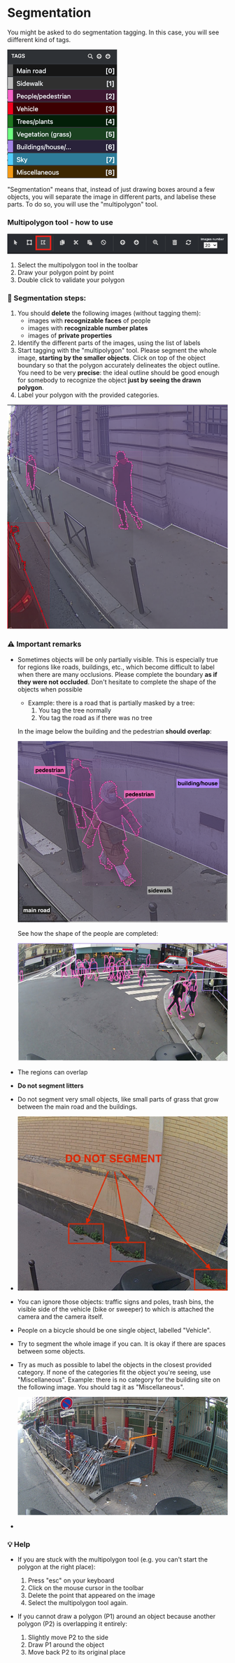 # Segmentation

You might be asked to do segmentation tagging. In this case, you will see diifferent kind of tags.

![Tags](images/segmentation_tags.png)

"Segmentation" means that, instead of just drawing boxes around a few objects, you will separate the image in different parts, and labelise these parts. To do so, you will use the "multipolygon" tool.

###  Multipolygon tool - how to use

![Multipolygon](images/multipolygon.png)

1. Select the multipolygon tool in the toolbar
2. Draw your polygon point by point
3. Double click to validate your polygon

### :page_facing_up: Segmentation steps:

1. You should **delete** the following images (without tagging them):
   - images with **recognizable faces** of people
   - images with **recognizable number plates**
   - images of **private properties**
2. Identify the different parts of the images, using the list of labels
3. Start tagging with the "multipolygon" tool. Please segment the whole image, **starting by the smaller objects**. Click on top of the object boundary so that the polygon accurately delineates the object outline.
   You need to be very **precise**: the ideal outline should be good enough for somebody to recognize the object **just by seeing the drawn polygon**.
4. Label your polygon with the provided categories.

![Multipolygon](images/segmentation3.png)

### :warning: Important remarks

- Sometimes objects will be only partially visible. This is especially true for regions like roads, buildings, etc., which become difficult to label when there are many occlusions. Please complete the boundary **as if they were not occluded**. Don't hesitate to complete the shape of the objects when possible

  - Example: there is a road that is partially masked by a tree:
    1. You tag the tree normally
    2. You tag the road as if there was no tree

  In the image below the building and the pedestrian **should overlap**:

  ![segmetation-overlapping](images/segmentation2_labels.png)

  See how the shape of the people are completed:

  ![people_overlapping](images/people2.jpeg)

- The regions can overlap

- **Do not segment litters**

- Do not segment very small objects, like small parts of grass that grow between the main road and the buildings.

- ![small-grass](images/small_grass.jpeg)

- You can ignore those objects: traffic signs and poles, trash bins, the visible side of the vehicle (bike or sweeper) to which is attached the camera and the camera itself.

- People on a bicycle should be one single object, labelled "Vehicle".

- Try to segment the whole image if you can. It is okay if there are spaces between some objects.

- Try as much as possible to label the objects in the closest provided category. If none of the categories fit the object you're seeing, use "Miscellaneous".
  Example: there is no category for the building site on the following image. You should tag it as "Miscellaneous".

  ![building-site](images/building_site.jpeg)

- 

### :bulb: Help

- If you are stuck with the multipolygon tool (e.g. you can't start the polygon at the right place):
  1. Press "esc" on your keyboard
  2. Click on the mouse cursor in the toolbar
  3. Delete the point that appeared on the image
  4. Select the multipolygon tool again.

- If you cannot draw a polygon (P1) around an object because another polygon (P2) is overlapping it entirely:
  1. Slightly move P2 to the side
  2. Draw P1 around the object
  3. Move back P2 to its original place

